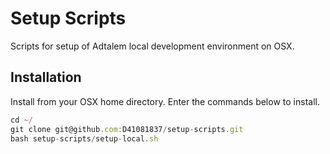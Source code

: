 # Setup Scripts

Scripts for setup of Adtalem local development environment on OSX.

## Installation

Install from your OSX home directory. Enter the commands below to install.

```js
cd ~/
git clone git@github.com:D41081837/setup-scripts.git
bash setup-scripts/setup-local.sh
```